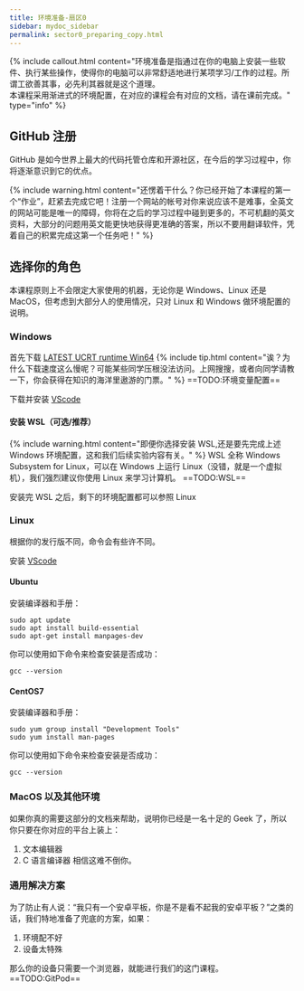 ```yaml
---
title: 环境准备-扇区0
sidebar: mydoc_sidebar
permalink: sector0_preparing_copy.html
---
```


{% include callout.html content="环境准备是指通过在你的电脑上安装一些软件、执行某些操作，使得你的电脑可以非常舒适地进行某项学习/工作的过程。所谓工欲善其事，必先利其器就是这个道理。<br/>本课程采用渐进式的环境配置，在对应的课程会有对应的文档，请在课前完成。" type="info" %} 


## GitHub 注册

GitHub 是如今世界上最大的代码托管仓库和开源社区，在今后的学习过程中，你将逐渐意识到它的优点。

{% include warning.html content="还愣着干什么？你已经开始了本课程的第一个“作业”，赶紧去完成它吧！注册一个网站的帐号对你来说应该不是难事，全英文的网站可能是唯一的障碍，你将在之后的学习过程中碰到更多的，不可机翻的英文资料，大部分的问题用英文能更快地获得更准确的答案，所以不要用翻译软件，凭着自己的积累完成这第一个任务吧！" %}
## 选择你的角色

本课程原则上不会限定大家使用的机器，无论你是 Windows、Linux 还是 MacOS，但考虑到大部分人的使用情况，只对 Linux 和 Windows 做环境配置的说明。


### Windows

首先下载 [LATEST UCRT runtime Win64](https://winlibs.com/)
{% include tip.html content="诶？为什么下载速度这么慢呢？可能某些同学压根没法访问。上网搜搜，或者向同学请教一下，你会获得在知识的海洋里遨游的门票。" %}
==TODO:环境变量配置==

下载并安装 [VScode](https://code.visualstudio.com/)

#### 安装 WSL（可选/推荐）
{% include warning.html content="即便你选择安装 WSL,还是要先完成上述 Windows 环境配置，这和我们后续实验内容有关。" %}
WSL 全称 Windows Subsystem for Linux，可以在 Windows 上运行 Linux（没错，就是一个虚拟机），我们强烈建议你使用 Linux 来学习计算机。
==TODO:WSL==

安装完 WSL 之后，剩下的环境配置都可以参照 Linux 

### Linux
根据你的发行版不同，命令会有些许不同。

安装 [VScode](https://code.visualstudio.com/docs/setup/linux)
#### Ubuntu
安装编译器和手册：
```shell
sudo apt update
sudo apt install build-essential
sudo apt-get install manpages-dev
```
你可以使用如下命令来检查安装是否成功：
```shell
gcc --version
```
#### CentOS7
安装编译器和手册：
```
sudo yum group install "Development Tools"
sudo yum install man-pages
```
你可以使用如下命令来检查安装是否成功：
```shell
gcc --version
```
### MacOS 以及其他环境
如果你真的需要这部分的文档来帮助，说明你已经是一名十足的 Geek 了，所以你只要在你对应的平台上装上：
1. 文本编辑器
2. C 语言编译器
相信这难不倒你。

### 通用解决方案
为了防止有人说：“我只有一个安卓平板，你是不是看不起我的安卓平板？”之类的话，我们特地准备了兜底的方案，如果：
1. 环境配不好
2. 设备太特殊

那么你的设备只需要一个浏览器，就能进行我们的这门课程。
==TODO:GitPod==